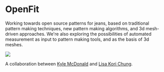 # OpenFit

Working towards open source patterns for jeans, based on traditional pattern making techniques, new pattern making algorithms, and 3d mesh-driven approaches. We're also exploring the possibilities of automated measurement as input to pattern making tools, and as the basis of 3d meshes.

![](http://farm8.staticflickr.com/7394/9088577239_4dcdc3d396_o.png)

A collaboration between [Kyle McDonald](http://kylemcdonald.net/) and [Lisa Kori Chung](http://themediumandthemayhem.net/).

